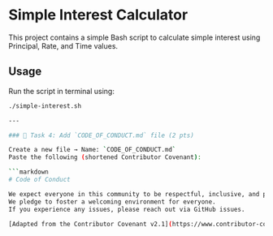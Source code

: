 # Simple Interest Calculator

This project contains a simple Bash script to calculate simple interest using Principal, Rate, and Time values.

## Usage
Run the script in terminal using:
```bash
./simple-interest.sh

---

### 🔹 Task 4: Add `CODE_OF_CONDUCT.md` file (2 pts)

Create a new file → Name: `CODE_OF_CONDUCT.md`  
Paste the following (shortened Contributor Covenant):

```markdown
# Code of Conduct

We expect everyone in this community to be respectful, inclusive, and professional.  
We pledge to foster a welcoming environment for everyone.  
If you experience any issues, please reach out via GitHub issues.

[Adapted from the Contributor Covenant v2.1](https://www.contributor-covenant.org/)
